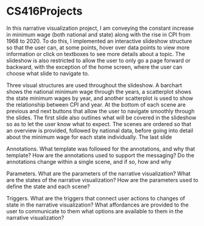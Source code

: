 # CS416Projects

In this narrative visualization project, I am conveying the constant increase in minimum wage (both national and state) along with the rise in CPI from 1968 to 2020. To do this, I implemented an interactive slideshow structure so that the user can, at some points, hover over data points to view more information or click on textboxes to see more details about a topic. The slideshow is also restricted to allow the user to only go a page forward or backward, with the exception of the home screen, where the user can choose what slide to navigate to.

Three visual structures are used throughout the slideshow. A barchart shows the national minimum wage through the years, a scatterplot shows the state minimum wages by year, and another scatterplot is used to show the relationship between CPI and year. At the bottom of each scene are previous and next buttons that allow the user to navigate smoothly through the slides. The first slide also outlines what will be covered in the slideshow so as to let the user know what to expect. The scenes are ordered so that an overview is provided, followed by national data, before going into detail about the minimum wage for each state individually. The last slide 

Annotations. What template was followed for the annotations, and why that template? How are the annotations used to support the messaging? Do the annotations change within a single scene, and if so, how and why

Parameters. What are the parameters of the narrative visualization? What are the states of the narrative visualization? How are the parameters used to define the state and each scene?

Triggers. What are the triggers that connect user actions to changes of state in the narrative visualization? What affordances are provided to the user to communicate to them what options are available to them in the narrative visualization?
